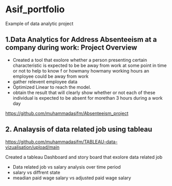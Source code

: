 # Asif_portfolio
Example of data analytic project
## 1.Data Analytics for  Address Absenteeism at a company during work: Project Overview 
* Created a tool that exolore whether a person  presenting certain characteristic is expected to be be away from work at some point in time or not to help to know f or howmany howmany working hours an employee could be away from work
* gather relevent employee data 
* Optimized Linear to reach the  model. 
* obtain the result that will clearly show whether or not each of these individual is expected to be absent for morethan 3 hours during a work day 
 
 https://github.com/muhammadasifm/Absenteeism_project
 
 
 ## 2. Analaysis of data related job using tableau

https://github.com/muhammadasifm/TABLEAU-data-vizualisation/upload/main
  
  Created a tableau  Dashboard and story board that exolore data related job 
  * Data related job vs salary analysis over time period
  * salary vs diffrent state
  * meadian paid wage salary vs adjusted paid wage salary
